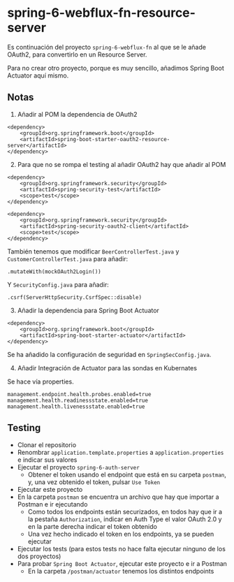 # spring-6-webflux-fn-resource-server

Es continuación del proyecto `spring-6-webflux-fn` al que se le añade OAuth2, para convertirlo en un Resource Server.

Para no crear otro proyecto, porque es muy sencillo, añadimos Spring Boot Actuator aquí mismo.

## Notas

1. Añadir al POM la dependencia de OAuth2

```
<dependency>
    <groupId>org.springframework.boot</groupId>
    <artifactId>spring-boot-starter-oauth2-resource-server</artifactId>
</dependency>
```

2. Para que no se rompa el testing al añadir OAuth2 hay que añadir al POM

```
<dependency>
    <groupId>org.springframework.security</groupId>
    <artifactId>spring-security-test</artifactId>
	<scope>test</scope>
</dependency>

<dependency>
    <groupId>org.springframework.security</groupId>
    <artifactId>spring-security-oauth2-client</artifactId>
    <scope>test</scope>
</dependency>
```

También tenemos que modificar `BeerControllerTest.java` y `CustomerControllerTest.java` para añadir:

```
.mutateWith(mockOAuth2Login())
```

Y `SecurityConfig.java` para añadir:

```
.csrf(ServerHttpSecurity.CsrfSpec::disable)
```

3. Añadir la dependencia para Spring Boot Actuator

```
<dependency>
    <groupId>org.springframework.boot</groupId>
    <artifactId>spring-boot-starter-actuator</artifactId>
</dependency>
```

Se ha añadido la configuración de seguridad en `SpringSecConfig.java`.

4. Añadir Integración de Actuator para las sondas en Kubernates

Se hace vía properties.

```
management.endpoint.health.probes.enabled=true
management.health.readinessstate.enabled=true
management.health.livenessstate.enabled=true
```

## Testing

- Clonar el repositorio
- Renombrar `application.template.properties` a `application.properties` e indicar sus valores
- Ejecutar el proyecto `spring-6-auth-server`
    - Obtener el token usando el endpoint que está en su carpeta `postman`, y, una vez obtenido el token, pulsar `Use Token`
- Ejecutar este proyecto
- En la carpeta `postman` se encuentra un archivo que hay que importar a Postman e ir ejecutando
    - Como todos los endpoints están securizados, en todos hay que ir a la pestaña `Authorization`, indicar en Auth Type el valor OAuth 2.0 y en la parte derecha indicar el token obtenido
    - Una vez hecho indicado el token en los endpoints, ya se pueden ejecutar
- Ejecutar los tests (para estos tests no hace falta ejecutar ninguno de los dos proyectos)
- Para probar `Spring Boot Actuator`, ejecutar este proyecto e ir a Postman
  - En la carpeta `/postman/actuator` tenemos los distintos endpoints